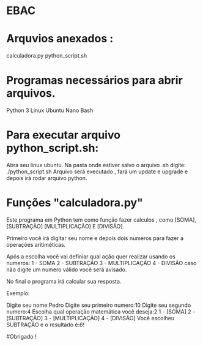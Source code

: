 # EBAC

# Arquvios anexados :
calculadora.py
python_script.sh

# Programas necessários para abrir arquivos.
Python 3
Linux Ubuntu
Nano
Bash

# Para executar arquivo python_script.sh:
Abra seu linux ubuntu.
Na pasta onde estiver salvo o arquivo .sh digite: ./python_script.sh
Arquivo será executado , fará um update e upgrade e depois irá rodar arquivo python.

# Funções "calculadora.py"
Este programa em Python tem como função fazer calculos , como [SOMA],[SUBTRAÇÃO]
[MULTIPLICAÇÃO] E [DIVISÃO].

Primeiro você irá digitar seu nome e depois dois numeros para fazer a operações aritiméticas.

Após a escolha você vai definiar qual ação quer realizar usando os numeros:
1 - SOMA
2 - SUBTRAÇÃO
3 - MULTIPLICAÇÃO
4 - DIVISÃO
caso não digite um numero válido você será avisado.

No final o programa irá calcular sua resposta.

Exemplo:

Digite seu nome:Pedro
Digite seu primeiro numero:10
Digite seu segundo numero:4
Escolha qual operação matemática você deseja:2
1 - [SOMA]
2 - [SUBTRAÇÃO]
3 - [MULTIPLICAÇÃO]
4 - [DIVISÃO]
Você escolheu SUBTRAÇÃO e o resultado é:6!


#Obrigado !
